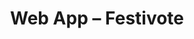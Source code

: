 ---
title: "Web App &ndash; Festivote"
slug : festivote
description: "Een <strong>elektronisch stemsysteem</strong> waarmee mensen kunnen stemmen op festivals. Aan de hand van een unieke, geanomiseerde code en een wachtwoord kunnen de kiezers, en enkel de kiezers hun eigen keuze opnieuw zien.<br>
Gemaakt met PHP 7.1 en MySQL 5.7, Laravel 5.4 en Vue.js 2.3"
type: intern
members:
    - name : "Thomas Coppein<br>& Julien Lemoine"
      major: Multimediaproductie
      minor: New Media Development
      academic-year: 2de jaar
thumbnail:
    url: thumb_400x800.png
    alt: ""
    height: 1
    width: 1
    text-color: "F0595C"
    background-color: "F0595C"
media:
    - url : wireframe-backoffice.png
      type: image
      text: De wireframe van het dashboard van de backoffice.
    - url : app-design.png
      type: image
      text: Enkele visual designs van de app.
created: 16/06/2017
order: 13
---